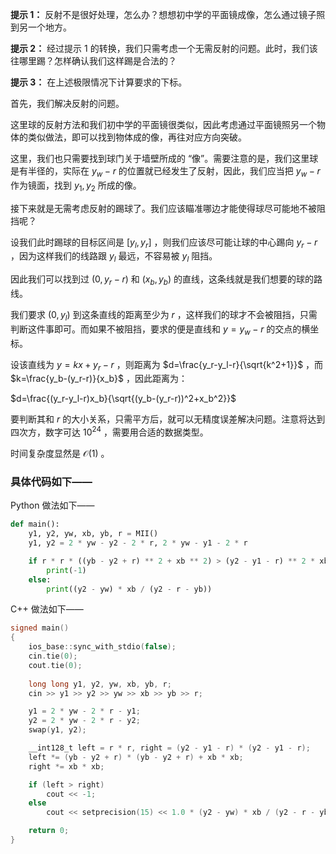 **提示 1：** 反射不是很好处理，怎么办？想想初中学的平面镜成像，怎么通过镜子照到另一个地方。

**提示 2：** 经过提示 1 的转换，我们只需考虑一个无需反射的问题。此时，我们该往哪里踢？怎样确认我们这样踢是合法的？

**提示 3：** 在上述极限情况下计算要求的下标。

首先，我们解决反射的问题。

这里球的反射方法和我们初中学的平面镜很类似，因此考虑通过平面镜照另一个物体的类似做法，即可以找到物体成的像，再往对应方向突破。

这里，我们也只需要找到球门关于墙壁所成的 “像”。需要注意的是，我们这里球是有半径的，实际在 $y_w-r$ 的位置就已经发生了反射，因此，我们应当把 $y_w-r$ 作为镜面，找到 $y_1,y_2$ 所成的像。

接下来就是无需考虑反射的踢球了。我们应该瞄准哪边才能使得球尽可能地不被阻挡呢？

设我们此时踢球的目标区间是 $[y_l,y_r]$ ，则我们应该尽可能让球的中心踢向 $y_r-r$ ，因为这样我们的线路跟 $y_l$ 最远，不容易被 $y_l$ 阻挡。

因此我们可以找到过 $(0,y_r-r)$ 和 $(x_b,y_b)$ 的直线，这条线就是我们想要的球的路线。

我们要求 $(0,y_l)$ 到这条直线的距离至少为 $r$ ，这样我们的球才不会被阻挡，只需判断这件事即可。而如果不被阻挡，要求的便是直线和 $y=y_w-r$ 的交点的横坐标。

设该直线为 $y=kx+y_r-r$ ，则距离为 $d=\frac{y_r-y_l-r}{\sqrt{k^2+1}}$ ，而 $k=\frac{y_b-(y_r-r)}{x_b}$ ，因此距离为：

$d=\frac{(y_r-y_l-r)x_b}{\sqrt{(y_b-(y_r-r))^2+x_b^2}}$

要判断其和 $r$ 的大小关系，只需平方后，就可以无精度误差解决问题。注意将达到四次方，数字可达 $10^24$ ，需要用合适的数据类型。

时间复杂度显然是 $\mathcal{O}(1)$ 。

### 具体代码如下——

Python 做法如下——

```Python []
def main():
    y1, y2, yw, xb, yb, r = MII()
    y1, y2 = 2 * yw - y2 - 2 * r, 2 * yw - y1 - 2 * r

    if r * r * ((yb - y2 + r) ** 2 + xb ** 2) > (y2 - y1 - r) ** 2 * xb ** 2:
        print(-1)
    else:
        print((y2 - yw) * xb / (y2 - r - yb))
```

C++ 做法如下——

```cpp []
signed main()
{
    ios_base::sync_with_stdio(false);
    cin.tie(0);
    cout.tie(0);
    
    long long y1, y2, yw, xb, yb, r;
    cin >> y1 >> y2 >> yw >> xb >> yb >> r;

    y1 = 2 * yw - 2 * r - y1;
    y2 = 2 * yw - 2 * r - y2;
    swap(y1, y2);

    __int128_t left = r * r, right = (y2 - y1 - r) * (y2 - y1 - r);
    left *= (yb - y2 + r) * (yb - y2 + r) + xb * xb;
    right *= xb * xb;

    if (left > right)
        cout << -1;
    else
        cout << setprecision(15) << 1.0 * (y2 - yw) * xb / (y2 - r - yb);

    return 0;
}
```

